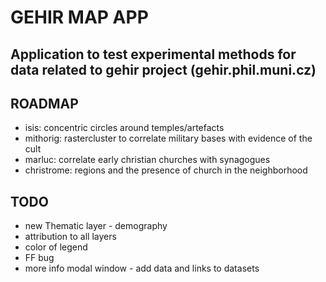 # GEHIR MAP APP
## Application to test experimental methods for data related to gehir project (gehir.phil.muni.cz)

## ROADMAP
 - isis: concentric circles around temples/artefacts
 - mithorig: rastercluster to correlate military bases with evidence of the cult
 - marluc: correlate early christian churches with synagogues
 - christrome: regions and the presence of church in the neighborhood

 ## TODO
  - new Thematic layer - demography
  - attribution to all layers
  - color of legend
  - FF bug
  - more info modal window - add data and links to datasets